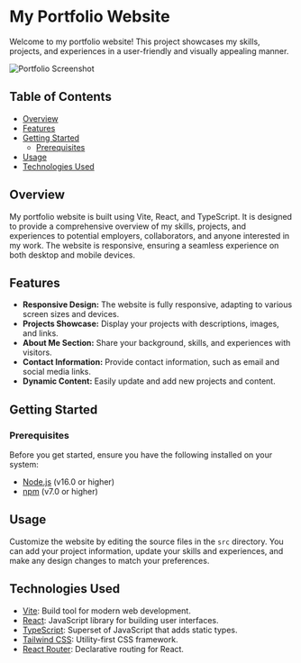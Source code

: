 # My Portfolio Website

Welcome to my portfolio website! This project showcases my skills, projects, and experiences in a user-friendly and visually appealing manner. 

![Portfolio Screenshot](screenshot.png)

## Table of Contents

- [Overview](#overview)
- [Features](#features)
- [Getting Started](#getting-started)
  - [Prerequisites](#prerequisites)
- [Usage](#usage)
- [Technologies Used](#technologies-used)

## Overview

My portfolio website is built using Vite, React, and TypeScript. It is designed to provide a comprehensive overview of my skills, projects, and experiences to potential employers, collaborators, and anyone interested in my work. The website is responsive, ensuring a seamless experience on both desktop and mobile devices.

## Features

- **Responsive Design:** The website is fully responsive, adapting to various screen sizes and devices.
- **Projects Showcase:** Display your projects with descriptions, images, and links.
- **About Me Section:** Share your background, skills, and experiences with visitors.
- **Contact Information:** Provide contact information, such as email and social media links.
- **Dynamic Content:** Easily update and add new projects and content.

## Getting Started

### Prerequisites

Before you get started, ensure you have the following installed on your system:

- [Node.js](https://nodejs.org/) (v16.0 or higher)
- [npm](https://www.npmjs.com/) (v7.0 or higher)

## Usage

Customize the website by editing the source files in the `src` directory. You can add your project information, update your skills and experiences, and make any design changes to match your preferences.

## Technologies Used

- [Vite](https://vitejs.dev/): Build tool for modern web development.
- [React](https://reactjs.org/): JavaScript library for building user interfaces.
- [TypeScript](https://www.typescriptlang.org/): Superset of JavaScript that adds static types.
- [Tailwind CSS](https://tailwindcss.com/): Utility-first CSS framework.
- [React Router](https://reactrouter.com/): Declarative routing for React.


